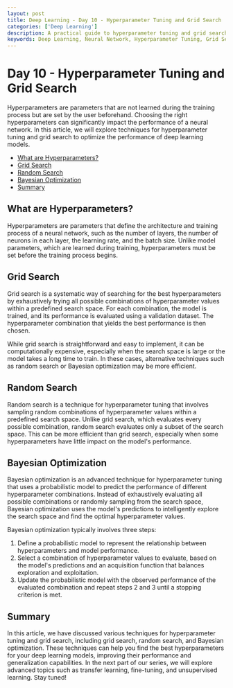 ```yaml
---
layout: post
title: Deep Learning - Day 10 - Hyperparameter Tuning and Grid Search
categories: ['Deep Learning']
description: A practical guide to hyperparameter tuning and grid search for optimizing neural network performance.
keywords: Deep Learning, Neural Network, Hyperparameter Tuning, Grid Search, Random Search, Bayesian Optimization, Python
---
```

# Day 10 - Hyperparameter Tuning and Grid Search

Hyperparameters are parameters that are not learned during the training process but are set by the user beforehand. Choosing the right hyperparameters can significantly impact the performance of a neural network. In this article, we will explore techniques for hyperparameter tuning and grid search to optimize the performance of deep learning models.

- [What are Hyperparameters?](#what-are-hyperparameters)
- [Grid Search](#grid-search)
- [Random Search](#random-search)
- [Bayesian Optimization](#bayesian-optimization)
- [Summary](#summary)

## What are Hyperparameters?

Hyperparameters are parameters that define the architecture and training process of a neural network, such as the number of layers, the number of neurons in each layer, the learning rate, and the batch size. Unlike model parameters, which are learned during training, hyperparameters must be set before the training process begins.

## Grid Search

Grid search is a systematic way of searching for the best hyperparameters by exhaustively trying all possible combinations of hyperparameter values within a predefined search space. For each combination, the model is trained, and its performance is evaluated using a validation dataset. The hyperparameter combination that yields the best performance is then chosen.

While grid search is straightforward and easy to implement, it can be computationally expensive, especially when the search space is large or the model takes a long time to train. In these cases, alternative techniques such as random search or Bayesian optimization may be more efficient.

## Random Search

Random search is a technique for hyperparameter tuning that involves sampling random combinations of hyperparameter values within a predefined search space. Unlike grid search, which evaluates every possible combination, random search evaluates only a subset of the search space. This can be more efficient than grid search, especially when some hyperparameters have little impact on the model's performance.

## Bayesian Optimization

Bayesian optimization is an advanced technique for hyperparameter tuning that uses a probabilistic model to predict the performance of different hyperparameter combinations. Instead of exhaustively evaluating all possible combinations or randomly sampling from the search space, Bayesian optimization uses the model's predictions to intelligently explore the search space and find the optimal hyperparameter values.

Bayesian optimization typically involves three steps:

1. Define a probabilistic model to represent the relationship between hyperparameters and model performance.
2. Select a combination of hyperparameter values to evaluate, based on the model's predictions and an acquisition function that balances exploration and exploitation.
3. Update the probabilistic model with the observed performance of the evaluated combination and repeat steps 2 and 3 until a stopping criterion is met.

## Summary

In this article, we have discussed various techniques for hyperparameter tuning and grid search, including grid search, random search, and Bayesian optimization. These techniques can help you find the best hyperparameters for your deep learning models, improving their performance and generalization capabilities. In the next part of our series, we will explore advanced topics such as transfer learning, fine-tuning, and unsupervised learning. Stay tuned!
